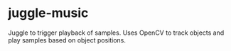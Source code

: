 juggle-music
============

Juggle to trigger playback of samples. Uses OpenCV to track objects and play samples based on object positions.
